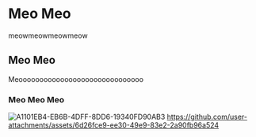 
# Meo Meo  

meowmeowmeowmeow

## Meo Meo 

Meoooooooooooooooooooooooooooooo

### Meo Meo Meo 
![A1101EB4-EB6B-4DFF-8DD6-19340FD90AB3](https://github.com/user-attachments/assets/803b893a-2bae-4cc9-9cf3-84033dacbcec)
https://github.com/user-attachments/assets/6d26fce9-ee30-49e9-83e2-2a90fb96a524
